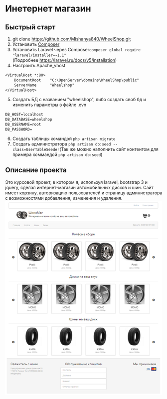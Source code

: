 Инетернет магазин
===========================
Быстрый старт
---------------------------
1. git clone https://github.com/Mishanya840/WheelShop.git
2. Установить [Composer](https://getcomposer.org/)
3. Установить Laravel через Composer``` composer global require "laravel/installer=~1.1"  ```   
(Подробнее https://laravel.ru/docs/v5/installation)
4. Настроить Apache_vhost
```
<VirtualHost *:80>
    DocumentRoot    "C:\OpenServer\domains\WheelShop\public"
    ServerName      "Wheelshop"
</VirtualHost>
```
5. Создать БД с названием "wheelshop", либо создать своб бд и изменить параметры в файле .evn
```
DB_HOST=localhost
DB_DATABASE=wheelshop
DB_USERNAME=root
DB_PASSWORD=
```
6. Создать таблицы командой ```php artisan migrate```
7. Создать администратора ```php artisan db:seed --class=UserTableSeeder```(Так же можно наполнить сайт контентом для примера коммандой ```php artisan db:seed```)

Описание проекта
---------------------------
Это курсовой проект, в котором я, используя laravel, bootstrap 3 и jquery, сделал интернет-магазин автомобильных дисков и шин. Сайт имеет корзину, авторизацию пользователей и страницу администратора с возможностями добавления, изменения и удаления.
![Главная страница](https://github.com/Mishanya840/WheelShop/blob/master/public/image/readme/main.jpg)